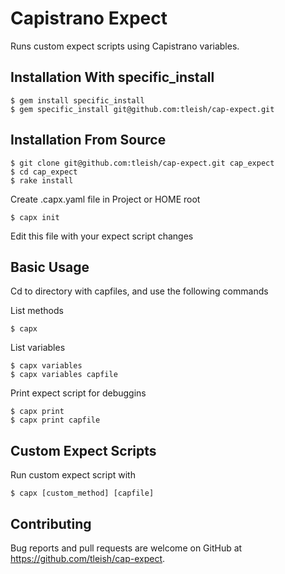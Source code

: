 # Capistrano Expect

Runs custom expect scripts using Capistrano variables.


## Installation With specific_install

    $ gem install specific_install
    $ gem specific_install git@github.com:tleish/cap-expect.git

## Installation From Source

    $ git clone git@github.com:tleish/cap-expect.git cap_expect    
    $ cd cap_expect
    $ rake install

Create .capx.yaml file in Project or HOME root

    $ capx init

Edit this file with your expect script changes
    
## Basic Usage

Cd to directory with capfiles, and use the following commands

List methods

    $ capx
    
List variables

    $ capx variables
    $ capx variables capfile
    
Print expect script for debuggins
    
    $ capx print
    $ capx print capfile
    
## Custom Expect Scripts

Run custom expect script with

    $ capx [custom_method] [capfile]

## Contributing

Bug reports and pull requests are welcome on GitHub at https://github.com/tleish/cap-expect.

